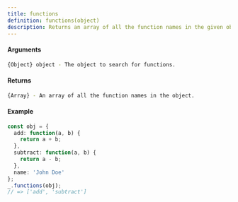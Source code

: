```yaml
---
title: functions
definition: functions(object)
description: Returns an array of all the function names in the given object.
---
```



#### Arguments


```bash
{Object} object - The object to search for functions.
```


#### Returns


```bash
{Array} - An array of all the function names in the object.
```


#### Example


```ts
const obj = {
  add: function(a, b) {
    return a + b;
  },
  subtract: function(a, b) {
    return a - b;
  },
  name: 'John Doe'
};
_.functions(obj);
// => ['add', 'subtract']
```